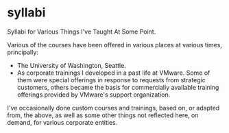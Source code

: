 # syllabi

Syllabi for Various Things I've Taught At Some Point.

Various of the courses have been offered in various places at various
times, principally:

- The University of Washington, Seattle.
- As corporate trainings I developed in a past life at VMware. Some of
  them were special offerings in response to requests from strategic
  customers, others became the basis for commercially available
  training offerings provided by VMware's support organization.

I've occasionally done custom courses and trainings, based on, or
adapted from, the above, as well as some other things not reflected
here, on demand, for various corporate entities.

